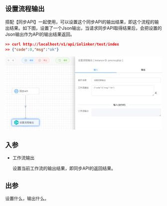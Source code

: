 ## 设置流程输出

搭配【同步API】一起使用，可以设置这个同步API的输出结果，即这个流程的输出结果。如下图，设置了一个Json输出，当请求同步API取得结果后，会把设置的Json输出作为API的输出结果返回。

```json
>> curl http://localhost/v1/api/iolinker/test/index
>> {"code":0,"msg":"ok"}
```



<img src="./img/output.png" alt="image-20241013092554498" style="zoom:67%;" />



## 入参

- 工作流输出

  设置当前工作流的输出结果，即同步API的返回结果。



## 出参

设置什么，输出什么。